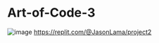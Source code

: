 # Art-of-Code-3
![image](https://github.com/JasonLama2009/Art-of-Code-3/assets/150817967/e9d20737-af16-4409-9d9e-5bf5260515bd)
https://replit.com/@JasonLama/project2
